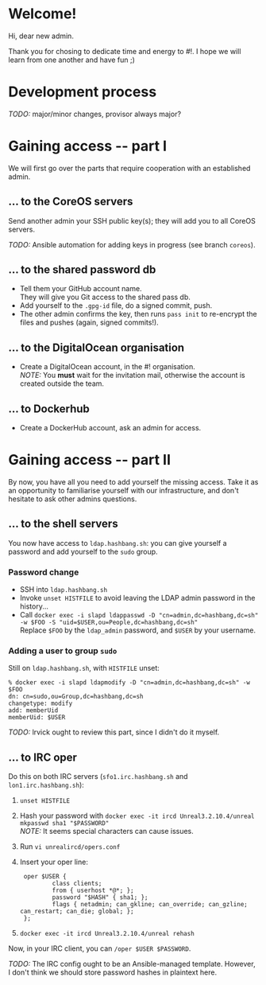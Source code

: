 # Welcome!
Hi, dear new admin.

Thank you for chosing to dedicate time and energy to #!.  I hope we will learn
from one another and have fun  ;)


# Development process

_TODO:_ major/minor changes, provisor always major?


# Gaining access -- part I

We will first go over the parts that require cooperation
  with an established admin.

## ... to the CoreOS servers

Send another admin your SSH public key(s);
  they will add you to all CoreOS servers.

_TODO:_ Ansible automation for adding keys in progress (see branch `coreos`).

## ... to the shared password db

- Tell them your GitHub account name.  
  They will give you Git access to the shared pass db.
- Add yourself to the `.gpg-id` file, do a signed commit, push.
- The other admin confirms the key, then runs `pass init` to re-encrypt the
  files and pushes (again, signed commits!).

## ... to the DigitalOcean organisation

- Create a DigitalOcean account, in the #! organisation.  
  _NOTE:_ You **must** wait for the invitation mail, otherwise the account is
  created outside the team.

## ... to Dockerhub

- Create a DockerHub account, ask an admin for access.


# Gaining access -- part II

By now, you have all you need to add yourself the missing access.
Take it as an opportunity to familiarise yourself with our infrastructure,
  and don't hesitate to ask other admins questions.

## ... to the shell servers

You now have access to `ldap.hashbang.sh`:
you can give yourself a password and add yourself to the `sudo` group.

### Password change

- SSH into `ldap.hashbang.sh`
- Invoke `unset HISTFILE` to avoid leaving the LDAP admin password in the history...
- Call `docker exec -i slapd ldappasswd -D "cn=admin,dc=hashbang,dc=sh" -w $FOO -S "uid=$USER,ou=People,dc=hashbang,dc=sh"`  
  Replace `$FOO` by the `ldap_admin` password, and `$USER` by your username.

### Adding a user to group `sudo`

Still on `ldap.hashbang.sh`, with `HISTFILE` unset:

	% docker exec -i slapd ldapmodify -D "cn=admin,dc=hashbang,dc=sh" -w $FOO
	dn: cn=sudo,ou=Group,dc=hashbang,dc=sh
	changetype: modify
	add: memberUid
	memberUid: $USER

_TODO:_ lrvick ought to review this part, since I didn't do it myself.

## ... to IRC oper

Do this on both IRC servers (`sfo1.irc.hashbang.sh` and `lon1.irc.hashbang.sh`):

1. `unset HISTFILE`
2. Hash your password with `docker exec -it ircd Unreal3.2.10.4/unreal mkpasswd sha1 "$PASSWORD"`  
   _NOTE:_ It seems special characters can cause issues.
3. Run `vi unrealircd/opers.conf`
4. Insert your oper line:

		oper $USER {
		        class clients;
		        from { userhost *@*; };
		        password "$HASH" { sha1; };
		        flags { netadmin; can_gkline; can_override; can_gzline; can_restart; can_die; global; };
		};

5. `docker exec -it ircd Unreal3.2.10.4/unreal rehash`

Now, in your IRC client, you can `/oper $USER $PASSWORD`.

_TODO:_ The IRC config ought to be an Ansible-managed template.
However, I don't think we should store password hashes in plaintext here.
